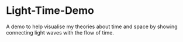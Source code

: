 # Light-Time-Demo
A demo to help visualise my theories about time and space by showing connecting light waves with the flow of time.
